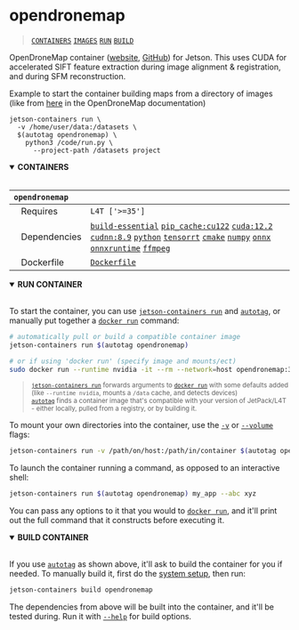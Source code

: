 # opendronemap

> [`CONTAINERS`](#user-content-containers) [`IMAGES`](#user-content-images) [`RUN`](#user-content-run) [`BUILD`](#user-content-build)


OpenDroneMap container ([website](https://www.opendronemap.org/), [GitHub](https://github.com/OpenDroneMap)) for Jetson.  This uses CUDA for accelerated SIFT feature extraction during image alignment & registration, and during SFM reconstruction.

Example to start the container building maps from a directory of images (like from [here](https://github.com/OpenDroneMap/ODM#quickstart) in the OpenDroneMap documentation)

```
jetson-containers run \
  -v /home/user/data:/datasets \
  $(autotag opendronemap) \
    python3 /code/run.py \
      --project-path /datasets project
```

<details open>
<summary><b><a id="containers">CONTAINERS</a></b></summary>
<br>

| **`opendronemap`** | |
| :-- | :-- |
| &nbsp;&nbsp;&nbsp;Requires | `L4T ['>=35']` |
| &nbsp;&nbsp;&nbsp;Dependencies | [`build-essential`](/packages/build/build-essential) [`pip_cache:cu122`](/packages/cuda/cuda) [`cuda:12.2`](/packages/cuda/cuda) [`cudnn:8.9`](/packages/cuda/cudnn) [`python`](/packages/build/python) [`tensorrt`](/packages/tensorrt) [`cmake`](/packages/build/cmake/cmake_pip) [`numpy`](/packages/numeric/numpy) [`onnx`](/packages/ml/onnx) [`onnxruntime`](/packages/ml/onnxruntime) [`ffmpeg`](/packages/multimedia/ffmpeg) |
| &nbsp;&nbsp;&nbsp;Dockerfile | [`Dockerfile`](Dockerfile) |

</details>

<details open>
<summary><b><a id="run">RUN CONTAINER</a></b></summary>
<br>

To start the container, you can use [`jetson-containers run`](/docs/run.md) and [`autotag`](/docs/run.md#autotag), or manually put together a [`docker run`](https://docs.docker.com/engine/reference/commandline/run/) command:
```bash
# automatically pull or build a compatible container image
jetson-containers run $(autotag opendronemap)

# or if using 'docker run' (specify image and mounts/ect)
sudo docker run --runtime nvidia -it --rm --network=host opendronemap:36.3.0

```
> <sup>[`jetson-containers run`](/docs/run.md) forwards arguments to [`docker run`](https://docs.docker.com/engine/reference/commandline/run/) with some defaults added (like `--runtime nvidia`, mounts a `/data` cache, and detects devices)</sup><br>
> <sup>[`autotag`](/docs/run.md#autotag) finds a container image that's compatible with your version of JetPack/L4T - either locally, pulled from a registry, or by building it.</sup>

To mount your own directories into the container, use the [`-v`](https://docs.docker.com/engine/reference/commandline/run/#volume) or [`--volume`](https://docs.docker.com/engine/reference/commandline/run/#volume) flags:
```bash
jetson-containers run -v /path/on/host:/path/in/container $(autotag opendronemap)
```
To launch the container running a command, as opposed to an interactive shell:
```bash
jetson-containers run $(autotag opendronemap) my_app --abc xyz
```
You can pass any options to it that you would to [`docker run`](https://docs.docker.com/engine/reference/commandline/run/), and it'll print out the full command that it constructs before executing it.
</details>
<details open>
<summary><b><a id="build">BUILD CONTAINER</b></summary>
<br>

If you use [`autotag`](/docs/run.md#autotag) as shown above, it'll ask to build the container for you if needed.  To manually build it, first do the [system setup](/docs/setup.md), then run:
```bash
jetson-containers build opendronemap
```
The dependencies from above will be built into the container, and it'll be tested during.  Run it with [`--help`](/jetson_containers/build.py) for build options.
</details>
